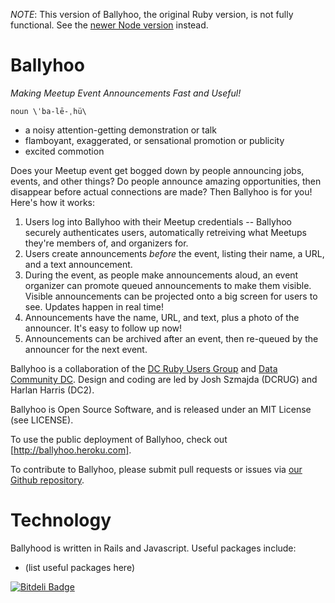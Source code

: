 _NOTE_: This version of Ballyhoo, the original Ruby version, is not fully functional. See the
[newer Node version](https://github.com/datacommunitydc/ballyhoo) instead.

Ballyhoo
========

_Making Meetup Event Announcements Fast and Useful!_

    noun \ˈba-lē-ˌhü\

* a noisy attention-getting demonstration or talk
* flamboyant, exaggerated, or sensational promotion or publicity
* excited commotion


Does your Meetup event get bogged down by people announcing jobs, events, and other things? Do people announce amazing
opportunities, then disappear before actual connections are made? Then Ballyhoo is for you! Here's how it works:

1. Users log into Ballyhoo with their Meetup credentials -- Ballyhoo securely authenticates users, automatically retreiving what Meetups they're members of, and organizers for.
2. Users create announcements _before_ the event, listing their name, a URL, and a text announcement. 
3. During the event, as people make announcements aloud, an event organizer can promote queued announcements to make them visible. Visible announcements can be projected onto a big screen for users to see. Updates happen in real time!
4. Announcements have the name, URL, and text, plus a photo of the announcer. It's easy to follow up now!
5. Announcements can be archived after an event, then re-queued by the announcer for the next event.

Ballyhoo is a collaboration of the [DC Ruby Users Group](http://www.meetup.com/dcruby/) and [Data Community DC](http://datacommunitydc.org). Design and coding are led by Josh Szmajda (DCRUG) and Harlan Harris (DC2). 

Ballyhoo is Open Source Software, and is released under an MIT License (see LICENSE).

To use the public deployment of Ballyhoo, check out [http://ballyhoo.heroku.com].

To contribute to Ballyhoo, please submit pull requests or issues via [our Github repository](https://github.com/datacommunitydc/ballyhoo/).

Technology
==========

Ballyhood is written in Rails and Javascript. Useful packages include:

* (list useful packages here)



[![Bitdeli Badge](https://d2weczhvl823v0.cloudfront.net/datacommunitydc/ballyhoo/trend.png)](https://bitdeli.com/free "Bitdeli Badge")

